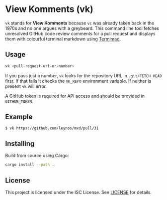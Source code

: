 # View Komments (vk)

`vk` stands for **View Komments** because `vc` was already taken back in the 1970s and no one argues with a greybeard. This command line tool fetches unresolved GitHub code review comments for a pull request and displays them with colourful terminal markdown using [Termimad](https://crates.io/crates/termimad).

## Usage

```bash
vk <pull-request-url-or-number>
```

If you pass just a number, `vk` looks for the repository URL in `.git/FETCH_HEAD` first. If that fails it checks the `VK_REPO` environment variable. If neither is present `vk` will error.

A GitHub token is required for API access and should be provided in `GITHUB_TOKEN`.

## Example

```
$ vk https://github.com/leynos/mxd/pull/31
```

## Installing

Build from source using Cargo:

```bash
cargo install --path .
```

## License

This project is licensed under the ISC License. See [LICENSE](LICENSE) for details.
